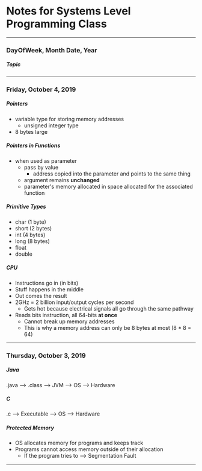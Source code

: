 # Notes for Systems Level Programming Class

------------------------------------------------------------
### DayOfWeek, Month Date, Year

##### Topic

------------------------------------------------------------
### Friday, October 4, 2019

##### Pointers
- variable type for storing memory addresses
    - unsigned integer type
- 8 bytes large

##### Pointers in Functions
- when used as parameter
    - pass by value
        - address copied into the parameter and points to the same thing
    - argument remains **unchanged**
    - parameter's memory allocated in space allocated for the associated function


##### Primitive Types
- char  (1 byte)
- short (2 bytes)
- int   (4 bytes)
- long  (8 bytes)
- float
- double


##### CPU
- Instructions go in (in bits)
- Stuff happens in the middle
- Out comes the result
- 2GHz = 2 billion input/output cycles per second
    - Gets hot because electrical signals all go through the same pathway
- Reads bits instruction, all 64-bits **at once**
    - Cannot break up memory addresses
    - This is why a memory address can only be 8 bytes at most (8 * 8 = 64)

------------------------------------------------------------
### Thursday, October 3, 2019

##### Java
.java --> .class --> JVM --> OS --> Hardware


##### C
.c --> Executable --> OS --> Hardware


##### Protected Memory
- OS allocates memory for programs and keeps track
- Programs cannot access memory outside of their allocation
    - If the program tries to --> Segmentation Fault
 
------------------------------------------------------------
